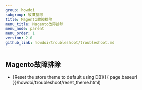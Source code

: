 ```yaml
---
group: howdoi
subgroup: 故障排除
title: Magento故障排除
menu_title: Magento故障排除
menu_node: parent
menu_order: 1
version: 2.0
github_link: howdoi/troubleshoot/troubleshoot.md
---
```


## Magento故障排除

- [Reset the store theme to default using DB]({{ page.baseurl }}/howdoi/troubleshoot/reset_theme.html)
